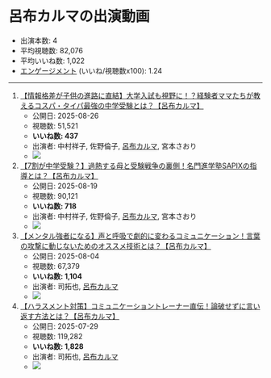 # 呂布カルマの出演動画

- 出演本数: 4
- 平均視聴数: 82,076
- 平均いいね数: 1,022
- [エンゲージメント](/rehacq_fan/engagement) (いいね/視聴数x100): 1.24


----

1.  [【情報格差が子供の進路に直結】大学入試も視野に！？経験者ママたちが教えるコスパ・タイパ最強の中学受験とは？【呂布カルマ】](/rehacq_fan/ids/-1nRgmMLc0U "wikilink")
    -   公開日: 2025-08-26
    -   視聴数: 51,521
    -   **いいね数: 437**
    -   出演者: 中村祥子, 佐野倫子, [呂布カルマ](/rehacq_fan/people/呂布カルマ "wikilink"), 宮本さおり
    - [![](https://img.youtube.com/vi/-1nRgmMLc0U/hqdefault.jpg)](https://www.youtube.com/watch?v=-1nRgmMLc0U)
1.  [【7割が中学受験？】過熱する母と受験戦争の裏側！名門進学塾SAPIXの指導とは？【呂布カルマ】](/rehacq_fan/ids/bGDlrGtQq4E "wikilink")
    -   公開日: 2025-08-19
    -   視聴数: 90,121
    -   **いいね数: 718**
    -   出演者: 中村祥子, 佐野倫子, [呂布カルマ](/rehacq_fan/people/呂布カルマ "wikilink"), 宮本さおり
    - [![](https://img.youtube.com/vi/bGDlrGtQq4E/hqdefault.jpg)](https://www.youtube.com/watch?v=bGDlrGtQq4E)
1.  [【メンタル強者になる】声と呼吸で劇的に変わるコミュニケーション！言葉の攻撃に動じないためのオススメ技術とは？【呂布カルマ】](/rehacq_fan/ids/E2Ayc48Egyw "wikilink")
    -   公開日: 2025-08-04
    -   視聴数: 67,379
    -   **いいね数: 1,104**
    -   出演者: 司拓也, [呂布カルマ](/rehacq_fan/people/呂布カルマ "wikilink")
    - [![](https://img.youtube.com/vi/E2Ayc48Egyw/hqdefault.jpg)](https://www.youtube.com/watch?v=E2Ayc48Egyw)
1.  [【ハラスメント対策】コミュニケーショントレーナー直伝！論破せずに言い返す方法とは？【呂布カルマ】](/rehacq_fan/ids/PFeK9Sovu1s "wikilink")
    -   公開日: 2025-07-29
    -   視聴数: 119,282
    -   **いいね数: 1,828**
    -   出演者: 司拓也, [呂布カルマ](/rehacq_fan/people/呂布カルマ "wikilink")
    - [![](https://img.youtube.com/vi/PFeK9Sovu1s/hqdefault.jpg)](https://www.youtube.com/watch?v=PFeK9Sovu1s)

